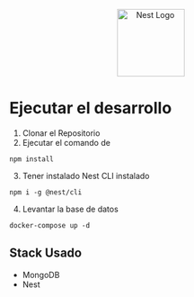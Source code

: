 <p align="center">
  <a href="http://nestjs.com/" target="blank"><img src="https://nestjs.com/img/logo-small.svg" width="120" alt="Nest Logo" /></a>
</p>

# Ejecutar el desarrollo

1. Clonar el Repositorio
2. Ejecutar el comando de 
```
npm install
```
3. Tener instalado Nest CLI instalado
```
npm i -g @nest/cli
```

4. Levantar la base de datos
```
docker-compose up -d
```

## Stack Usado
* MongoDB
* Nest



